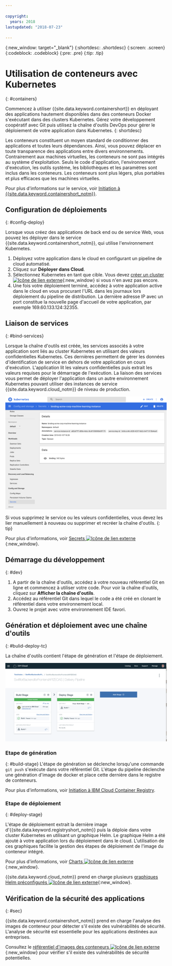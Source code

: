 ```yaml
---

copyright:
  years: 2018
lastupdated: "2018-07-23"

---
```

{:new_window: target="_blank"}
{:shortdesc: .shortdesc}
{:screen: .screen}
{:codeblock: .codeblock}
{:pre: .pre}
{:tip: .tip}

# Utilisation de conteneurs avec Kubernetes
{: #containers}

Commencez à utiliser {{site.data.keyword.containershort}} en déployant des applications hautement disponibles dans des conteneurs Docker s'exécutant dans des clusters Kubernetes. Gérez votre développement coopératif avec Git puis utilisez la chaîne d'outils DevOps pour gérer le déploiement de votre application dans Kubernetes.
{: shortdesc}

Les conteneurs constituent un moyen standard de conditionner des applications et toutes leurs dépendances. Ainsi, vous pouvez déplacer en toute transparence des applications entre divers environnements. Contrairement aux machines virtuelles, les conteneurs ne sont pas intégrés au système d'exploitation. Seuls le code d'application, l'environnement d'exécution, les outils système, les bibliothèques et les paramètres sont inclus dans les conteneurs. Les conteneurs sont plus légers, plus portables et plus efficaces que les machines virtuelles.

Pour plus d'informations sur le service, voir [Initiation à {{site.data.keyword.containershort_notm}}](/docs/containers/container_index.html#container_index).

## Configuration de déploiements
{: #config-deploy}

Lorsque vous créez des applications de back end ou de service Web, vous pouvez les déployer dans le service {{site.data.keyword.containershort_notm}}, qui utilise l'environnement Kubernetes.

1. Déployez votre application dans le cloud en configurant un pipeline de cloud automatisé.
2. Cliquez sur **Déployer dans Cloud**.
3. Sélectionnez Kubernetes en tant que cible. Vous devez [créer un cluster ![Icône de lien externe](../../icons/launch-glyph.svg "Icône de lien externe")](https://console.bluemix.net/containers-kubernetes/catalog/cluster/create){:new_window} si vous n'en avez pas encore.
4. Une fois votre déploiement terminé, accédez à votre application active dans le cloud en vous procurant l'URL dans les journaux lors déploiement du pipeline de distribution. La dernière adresse IP avec un port constitue la nouvelle page d'accueil de votre application, par exemple 169.60.133.124:32355.

## Liaison de services
{: #bind-services}

Lorsque la chaîne d'outils est créée, les services associés à votre application sont liés au cluster Kubernetes en utilisant des valeurs confidentielles Kubernetes. Ces dernières permettent de gérer les données d'identification de service en dehors de votre application en cours d'exécution. L'application lit les valeurs confidentielles puis extrait les valeurs requises pour le démarrage de l'exécution. La liaison des services vous permet de déployer l'application dans un autre environnement Kubernetes pouvant utiliser des instances de service {{site.data.keyword.cloud_notm}} de niveau de production.

![Afficher la chaîne d'outils](images/kubesecrets.png)

Si vous supprimez le service ou les valeurs confidentielles, vous devez les lier manuellement à nouveau ou supprimer et recréer la chaîne d'outils.
{: tip}

Pour plus d'informations, voir [Secrets ![Icône de lien externe](../../icons/launch-glyph.svg "Icône de lien externe")](https://kubernetes.io/docs/concepts/configuration/secret/){:new_window}.

## Démarrage du développement
{: #dev}

1. A partir de la chaîne d'outils, accédez à votre nouveau référentiel Git en ligne et commencez à utiliser votre code. Pour voir la chaîne d'outils, cliquez sur **Afficher la chaîne d'outils**.
2. Accédez au référentiel Git dans lequel le code a été créé en clonant le référentiel dans votre environnement local.
3. Ouvrez le projet avec votre environnement IDE favori.

## Génération et déploiement avec une chaîne d'outils
{: #bulid-deploy-tc}

La chaîne d'outils contient l'étape de génération et l'étape de déploiement.

![Afficher la chaîne d'outils](images/deploytoolchain.png)

### Etape de génération
{: #build-stage}
L'étape de génération se déclenche lorsqu'une commande `git push` s'exécute dans votre référentiel Git. L'étape du pipeline déclenche une génération d'image de docker et place cette dernière dans le registre de conteneurs.

Pour plus d'informations, voir [Initiation à IBM Cloud Container Registry](/docs/services/Registry/index.html#index).

### Etape de déploiement
{: #deploy-stage}

L'étape de déploiement extrait la dernière image d'{{site.data.keyword.registryshort_notm}} puis la déploie dans votre cluster Kubernetes en utilisant un graphique Helm. Le graphique Helm a été ajouté à votre application lors du déploiement dans le cloud. L'utilisation de ces graphiques facilite la gestion des étapes de déploiement de l'image du conteneur intégré.

Pour plus d'informations, voir [Charts ![Icône de lien externe](../../icons/launch-glyph.svg "Icône de lien externe")](https://docs.helm.sh/developing_charts/){:new_window}.

{{site.data.keyword.cloud_notm}} prend en charge plusieurs [graphiques Helm préconfigurés ![Icône de lien externe](../../icons/launch-glyph.svg "Icône de lien externe")](https://console.bluemix.net/containers-kubernetes/solutions/helm-charts){:new_window}.

## Vérification de la sécurité des applications
{: #sec}

{{site.data.keyword.containershort_notm}} prend en charge l'analyse des images de conteneur pour détecter s'il existe des vulnérabilités de sécurité. L'analyse de sécurité est essentielle pour les applications destinées aux entreprises.

Consultez le [référentiel d'images des conteneurs ![Icône de lien externe](../../icons/launch-glyph.svg "Icône de lien externe")](https://console.bluemix.net/containers-kubernetes/registry/private){:new_window} pour vérifier s'il existe des vulnérabilités de sécurité potentielles.
